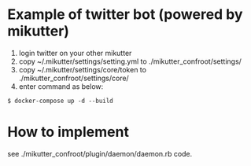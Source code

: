 # Example of twitter bot (powered by mikutter)

1. login twitter on your other mikutter
2. copy ~/.mikutter/settings/setting.yml to ./mikutter_confroot/settings/
3. copy ~/.mikutter/settings/core/token to ./mikutter_confroot/settings/core/
4. enter command as below:
```
$ docker-compose up -d --build
```

# How to implement

see ./mikutter_confroot/plugin/daemon/daemon.rb code.

